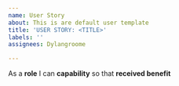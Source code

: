 ```yaml
---
name: User Story
about: This is are default user template
title: 'USER STORY: <TITLE>'
labels: ''
assignees: Dylangroome

---
```


As a **role** I can **capability** so that **received benefit**
